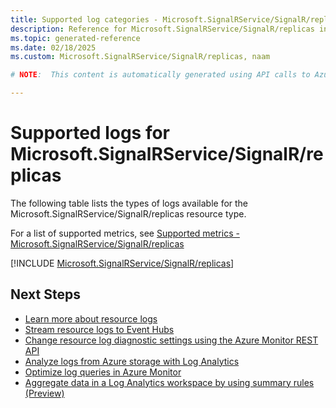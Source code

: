 ```yaml
---
title: Supported log categories - Microsoft.SignalRService/SignalR/replicas
description: Reference for Microsoft.SignalRService/SignalR/replicas in Azure Monitor Logs.
ms.topic: generated-reference
ms.date: 02/18/2025
ms.custom: Microsoft.SignalRService/SignalR/replicas, naam

# NOTE:  This content is automatically generated using API calls to Azure. Any edits made on these files will be overwritten in the next run of the script. 

---
```





# Supported logs for Microsoft.SignalRService/SignalR/replicas  
The following table lists the types of logs available for the Microsoft.SignalRService/SignalR/replicas resource type.
  
  
  
For a list of supported metrics, see [Supported metrics - Microsoft.SignalRService/SignalR/replicas](../supported-metrics/microsoft-signalrservice-signalr-replicas-metrics.md)  
  

  
[!INCLUDE [Microsoft.SignalRService/SignalR/replicas](~/reusable-content/ce-skilling/azure/includes/azure-monitor/reference/logs/microsoft-signalrservice-signalr-replicas-logs-include.md)]  
  

## Next Steps

* [Learn more about resource logs](/azure/azure-monitor/essentials/platform-logs-overview)
* [Stream resource logs to Event Hubs](/azure/azure-monitor/essentials/resource-logs#send-to-azure-event-hubs)
* [Change resource log diagnostic settings using the Azure Monitor REST API](/rest/api/monitor/diagnosticsettings)
* [Analyze logs from Azure storage with Log Analytics](/azure/azure-monitor/essentials/resource-logs#send-to-log-analytics-workspace)
* [Optimize log queries in Azure Monitor](/azure/azure-monitor/logs/query-optimization)
* [Aggregate data in a Log Analytics workspace by using summary rules (Preview)](/azure/azure-monitor/logs/summary-rules)